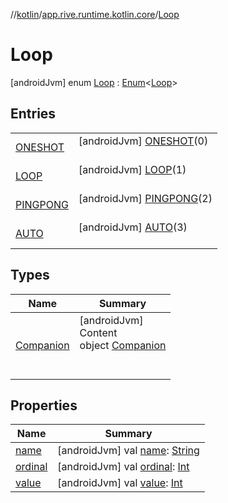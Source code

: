 //[kotlin](../../../index.md)/[app.rive.runtime.kotlin.core](../index.md)/[Loop](index.md)



# Loop  
 [androidJvm] enum [Loop](index.md) : [Enum](https://kotlinlang.org/api/latest/jvm/stdlib/kotlin/-enum/index.html)<[Loop](index.md)>    


## Entries  
  
| | |
|---|---|
| <a name="app.rive.runtime.kotlin.core/Loop.ONESHOT///PointingToDeclaration/"></a>[ONESHOT](-o-n-e-s-h-o-t/index.md)| <a name="app.rive.runtime.kotlin.core/Loop.ONESHOT///PointingToDeclaration/"></a> [androidJvm] [ONESHOT](-o-n-e-s-h-o-t/index.md)(0)  <br>   <br>|
| <a name="app.rive.runtime.kotlin.core/Loop.LOOP///PointingToDeclaration/"></a>[LOOP](-l-o-o-p/index.md)| <a name="app.rive.runtime.kotlin.core/Loop.LOOP///PointingToDeclaration/"></a> [androidJvm] [LOOP](-l-o-o-p/index.md)(1)  <br>   <br>|
| <a name="app.rive.runtime.kotlin.core/Loop.PINGPONG///PointingToDeclaration/"></a>[PINGPONG](-p-i-n-g-p-o-n-g/index.md)| <a name="app.rive.runtime.kotlin.core/Loop.PINGPONG///PointingToDeclaration/"></a> [androidJvm] [PINGPONG](-p-i-n-g-p-o-n-g/index.md)(2)  <br>   <br>|
| <a name="app.rive.runtime.kotlin.core/Loop.AUTO///PointingToDeclaration/"></a>[AUTO](-a-u-t-o/index.md)| <a name="app.rive.runtime.kotlin.core/Loop.AUTO///PointingToDeclaration/"></a> [androidJvm] [AUTO](-a-u-t-o/index.md)(3)  <br>   <br>|


## Types  
  
|  Name |  Summary | 
|---|---|
| <a name="app.rive.runtime.kotlin.core/Loop.Companion///PointingToDeclaration/"></a>[Companion](-companion/index.md)| <a name="app.rive.runtime.kotlin.core/Loop.Companion///PointingToDeclaration/"></a>[androidJvm]  <br>Content  <br>object [Companion](-companion/index.md)  <br><br><br>|


## Properties  
  
|  Name |  Summary | 
|---|---|
| <a name="app.rive.runtime.kotlin.core/Loop/name/#/PointingToDeclaration/"></a>[name](index.md#%5Bapp.rive.runtime.kotlin.core%2FLoop%2Fname%2F%23%2FPointingToDeclaration%2F%5D%2FProperties%2F900138717)| <a name="app.rive.runtime.kotlin.core/Loop/name/#/PointingToDeclaration/"></a> [androidJvm] val [name](index.md#%5Bapp.rive.runtime.kotlin.core%2FLoop%2Fname%2F%23%2FPointingToDeclaration%2F%5D%2FProperties%2F900138717): [String](https://kotlinlang.org/api/latest/jvm/stdlib/kotlin/-string/index.html)   <br>|
| <a name="app.rive.runtime.kotlin.core/Loop/ordinal/#/PointingToDeclaration/"></a>[ordinal](index.md#%5Bapp.rive.runtime.kotlin.core%2FLoop%2Fordinal%2F%23%2FPointingToDeclaration%2F%5D%2FProperties%2F900138717)| <a name="app.rive.runtime.kotlin.core/Loop/ordinal/#/PointingToDeclaration/"></a> [androidJvm] val [ordinal](index.md#%5Bapp.rive.runtime.kotlin.core%2FLoop%2Fordinal%2F%23%2FPointingToDeclaration%2F%5D%2FProperties%2F900138717): [Int](https://kotlinlang.org/api/latest/jvm/stdlib/kotlin/-int/index.html)   <br>|
| <a name="app.rive.runtime.kotlin.core/Loop/value/#/PointingToDeclaration/"></a>[value](value.md)| <a name="app.rive.runtime.kotlin.core/Loop/value/#/PointingToDeclaration/"></a> [androidJvm] val [value](value.md): [Int](https://kotlinlang.org/api/latest/jvm/stdlib/kotlin/-int/index.html)   <br>|

